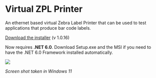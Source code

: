 # Virtual ZPL Printer
An ethernet based virtual Zebra Label Printer that can be used to test applications that produce bar code labels.

[Download the installer](https://github.com/porrey/Virtual-ZPL-Printer/raw/main/Installer/ZPL%20Virtual%20Printer%20Setup.msi) (v 1.0.16)

Now requires **.NET 6.0**. Download Setup.exe and the MSI if you need to have the .NET 6.0 Framework installed automatically.

![](https://github.com/porrey/Virtual-ZPL-Printer/raw/main/Images/VirtualZplPrinter.png)

*Screen shot taken in Windows 11*
